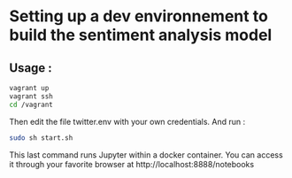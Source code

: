 # Setting up a dev environnement to build the sentiment analysis model

## Usage : 

```bash
vagrant up
vagrant ssh
cd /vagrant 
```

Then edit the file twitter.env with your own credentials. And run :

```bash
sudo sh start.sh
```
This last command runs Jupyter within a docker container.
You can access it through your favorite browser at http://localhost:8888/notebooks
